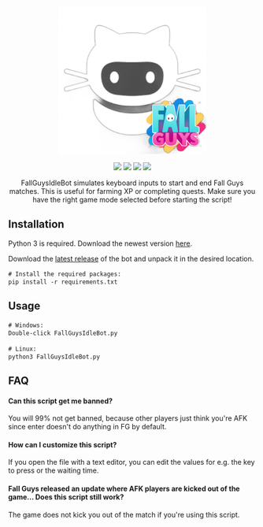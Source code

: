 <p align="center">
  <img src="./icon.png" width="300" height="300">
</p>

<p align="center">
  <img src="https://img.shields.io/badge/Made%20with-Python-1f425f.svg?style=plastic&logo=python&color=3c7cae&labelColor=ffd841&logoColor=3c7cae">
  <img src="https://img.shields.io/badge/license-GPL-brightgreen.svg?style=plastic&logo=GNU&label=License">
  <img src="https://img.shields.io/badge/version-1.0.-blue.svg?style=plastic&logo=GitHub&color=ff5500&label=Version">
  <img src="https://img.shields.io/badge/pynput-blue.svg?style=plastic&logo=PyPy&color=000000&label=Using">
</p>

<p align="center">
FallGuysIdleBot simulates keyboard inputs to start and end Fall Guys matches. This is useful for farming XP or completing quests.
Make sure you have the right game mode selected before starting the script!


## Installation
Python 3 is required. Download the newest version [here](https://www.python.org/downloads/).

Download the [latest release](https://github.com/kk-dev7/FallGuysIdleBot/releases/) of the bot and unpack it in the desired location.

```shell
# Install the required packages:
pip install -r requirements.txt
```

## Usage
```shell
# Windows:
Double-click FallGuysIdleBot.py

# Linux:
python3 FallGuysIdleBot.py
```
## FAQ
#### Can this script get me banned?
You will 99% not get banned, because other players just think you're AFK since enter doesn't do anything in FG by default.
 
#### How can I customize this script?
If you open the file with a text editor, you can edit the values for e.g. the key to press or the waiting time. 

#### Fall Guys released an update where AFK players are kicked out of the game... Does this script still work?
The game does not kick you out of the match if you're using this script. 
